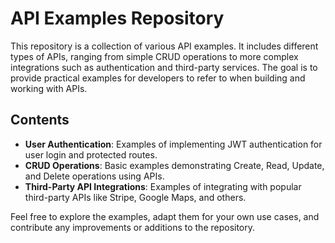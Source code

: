 # API Examples Repository

This repository is a collection of various API examples. It includes different types of APIs, ranging from simple CRUD operations to more complex integrations such as authentication and third-party services. The goal is to provide practical examples for developers to refer to when building and working with APIs.

## Contents

- **User Authentication**: Examples of implementing JWT authentication for user login and protected routes.
- **CRUD Operations**: Basic examples demonstrating Create, Read, Update, and Delete operations using APIs.
- **Third-Party API Integrations**: Examples of integrating with popular third-party APIs like Stripe, Google Maps, and others.

Feel free to explore the examples, adapt them for your own use cases, and contribute any improvements or additions to the repository.
